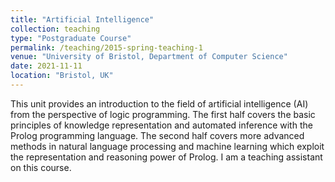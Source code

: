 ```yaml
---
title: "Artificial Intelligence"
collection: teaching
type: "Postgraduate Course"
permalink: /teaching/2015-spring-teaching-1
venue: "University of Bristol, Department of Computer Science"
date: 2021-11-11
location: "Bristol, UK"
---
```


This unit provides an introduction to the field of artificial intelligence (AI) from the perspective of logic programming. The first half covers the basic principles of knowledge representation and automated inference with the Prolog programming language. The second half covers more advanced methods in natural language processing and machine learning which exploit the representation and reasoning power of Prolog. I am a teaching assistant on this course.  

